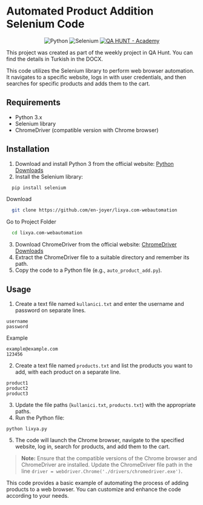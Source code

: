 # Automated Product Addition Selenium Code

<div align="center">

![Python](https://img.shields.io/badge/python-3670A0?style=for-the-badge&logo=python&logoColor=ffdd54)
![Selenium](https://img.shields.io/badge/-selenium-%43B02A?style=for-the-badge&logo=selenium&logoColor=white)
[![QA HUNT - Academy](https://img.shields.io/badge/QA_HUNT-Academy-blue?style=for-the-badge)](https://)

</div>

This project was created as part of the weekly project in QA Hunt. You can find the details in Turkish in the DOCX.

This code utilizes the Selenium library to perform web browser automation. It navigates to a specific website, logs in with user credentials, and then searches for specific products and adds them to the cart.

## Requirements
- Python 3.x
- Selenium library
- ChromeDriver (compatible version with Chrome browser)



## Installation
1. Download and install Python 3 from the official website: [Python Downloads](https://www.python.org/downloads/)
2. Install the Selenium library:

```bash
  pip install selenium
```
Download

```bash
  git clone https://github.com/en-joyer/lixya.com-webautomation
```

Go to Project Folder

```bash
  cd lixya.com-webautomation
```

3. Download ChromeDriver from the official website: [ChromeDriver Downloads](https://sites.google.com/a/chromium.org/chromedriver/downloads)
4. Extract the ChromeDriver file to a suitable directory and remember its path.
5. Copy the code to a Python file (e.g., `auto_product_add.py`).

## Usage
1. Create a text file named `kullanici.txt` and enter the username and password on separate lines.

```
username
password
```
Example
```
example@example.com
123456
```

2. Create a text file named `products.txt` and list the products you want to add, with each product on a separate line.
```
product1
product2
product3
```
3. Update the file paths (`kullanici.txt`, `products.txt`) with the appropriate paths.
4. Run the Python file:
```
python lixya.py
```

5. The code will launch the Chrome browser, navigate to the specified website, log in, search for products, and add them to the cart.

> **Note:** Ensure that the compatible versions of the Chrome browser and ChromeDriver are installed. Update the ChromeDriver file path in the line `driver = webdriver.Chrome('./drivers/chromedriver.exe')`.

This code provides a basic example of automating the process of adding products to a web browser. You can customize and enhance the code according to your needs.
